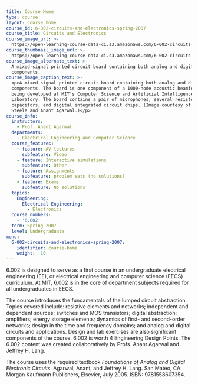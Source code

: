 ```yaml
---
title: Course Home
type: course
layout: course_home
course_id: 6-002-circuits-and-electronics-spring-2007
course_title: Circuits and Electronics
course_image_url: >-
  https://open-learning-course-data-ci.s3.amazonaws.com/6-002-circuits-and-electronics-spring-2007/057c5af7b1e9cccd3b069dfe3797a5c8_6-002s07.jpg
course_thumbnail_image_url: >-
  https://open-learning-course-data-ci.s3.amazonaws.com/6-002-circuits-and-electronics-spring-2007/bda6467c408b727dbb564b3366e1a207_6-002s07-th.jpg
course_image_alternate_text: >-
  A mixed-signal printed circuit board containing both analog and digital
  components.
course_image_caption_text: >-
  <p>A mixed-signal printed circuit board containing both analog and digital
  components. The board is one component of a 1000-node acoustic beamformer
  being developed at MIT's Computer Science and Artificial Intelligence
  Laboratory. The board contains a pair of microphones, several resistors,
  capacitors, and digital integrated circuit chips. (Image courtesy of Ken
  Steele and Anant Agarwal.)</p>
course_info:
  instructors:
    - Prof. Anant Agarwal
  departments:
    - Electrical Engineering and Computer Science
  course_features:
    - feature: AV lectures
      subfeature: Video
    - feature: Interactive simulations
      subfeature: Other
    - feature: Assignments
      subfeature: problem sets (no solutions)
    - feature: Exams
      subfeature: No solutions
  topics:
    Engineering:
      Electrical Engineering:
        - Electronics
  course_numbers:
    - '6.002'
  term: Spring 2007
  level: Undergraduate
menu:
  6-002-circuits-and-electronics-spring-2007:
    identifier: course-home
    weight: -10
---
```

6.002 is designed to serve as a first course in an undergraduate electrical engineering (EE), or electrical engineering and computer science (EECS) curriculum. At MIT, 6.002 is in the core of department subjects required for all undergraduates in EECS.

The course introduces the fundamentals of the lumped circuit abstraction. Topics covered include: resistive elements and networks; independent and dependent sources; switches and MOS transistors; digital abstraction; amplifiers; energy storage elements; dynamics of first- and second-order networks; design in the time and frequency domains; and analog and digital circuits and applications. Design and lab exercises are also significant components of the course. 6.002 is worth 4 Engineering Design Points. The 6.002 content was created collaboratively by Profs. Anant Agarwal and Jeffrey H. Lang.

The course uses the required textbook _Foundations of Analog and Digital Electronic Circuits_. Agarwal, Anant, and Jeffrey H. Lang. San Mateo, CA: Morgan Kaufmann Publishers, Elsevier, July 2005. ISBN: 9781558607354.
